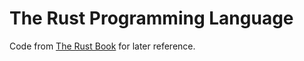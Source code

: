 # The Rust Programming Language
Code from [The Rust Book](https://doc.rust-lang.org/book/) for later reference.